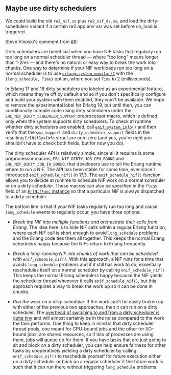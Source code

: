 ## Maybe use dirty schedulers

We could build the old `re2_nif.so` plus `re2_nif_ds.so`, and load the dirty-schedulers variant if a certain re2.app env var was set before on_load is triggered.

Steve Vinoski's comment from [#9](https://github.com/tuncer/re2/issues/9):

Dirty schedulers are beneficial when you have NIF tasks that regularly run too long on a normal scheduler thread &mdash; where "too long" means longer than 1-2ms &mdash; and there's no natural or easy way to break the work into chunks. One way to determine if your NIF workloads run too long on a normal scheduler is to use [`erlang:system_monitor/2`](http://erlang.org/doc/man/erlang.html#system_monitor-2) with the `{long_schedule, Time}` option, where you set `Time` to 2 (milliseconds).

In Erlang 17 and 18 dirty schedulers are labeled as an experimental feature, which means they're off by default and so if you don't specifically configure and build your system with them enabled, they won't be available. We hope to remove the experimental label for Erlang 19, but until then, you can conditionally compile code using dirty schedulers under the `ERL_NIF_DIRTY_SCHEDULER_SUPPORT` preprocessor macro, which is defined only when the system supports dirty schedulers. To check at runtime whether dirty schedulers are enabled, call [`enif_system_info()`](http://erlang.org/doc/man/erl_nif.html#enif_system_info) and then verify that the `smp_support` and `dirty_scheduler_support` fields in the resulting `ErlNifSysInfo` struct are non-zero (and yes, you're right you shouldn't have to check both fields, but for now you do).

The dirty scheduler API is relatively simple, since all it requires is some preprocessor macros, `ERL_NIF_DIRTY_JOB_CPU_BOUND` and `ERL_NIF_DIRTY_JOB_IO_BOUND`, that developers use to tell the Erlang runtime where to run a NIF. The API has been stable for some time, ever since I introduced [`enif_schedule_nif()`](http://erlang.org/doc/man/erl_nif.html#enif_schedule_nif) in 17.3. The `enif_schedule_nif()` function allows you to decide at runtime to schedule NIF work on a normal scheduler or on a dirty scheduler. These macros can also be specified in the `flags` field of an [`ErlNifFunc` instance](http://erlang.org/doc/man/erl_nif.html#ErlNifFunc) so that a particular NIF is always dispatched to a dirty scheduler.

The bottom line is that if your NIF tasks regularly run too long and cause `long_schedule` events to regularly occur, you have three options:

 * *Break the NIF into multiple functions and orchestrate their calls from Erlang.* The idea here is to hide NIF calls within a regular Erlang function, where each NIF call is short enough to avoid `long_schedule` problems and the Erlang code ties them all together. This keeps the normal Erlang schedulers happy because the NIFs return to Erlang frequently.

 * *Break a long-running NIF into chunks of work that can be scheduled with `enif_schedule_nif()`.* With this approach, a NIF runs for a time that avoids `long_schedule` problems and if it still has work to do, essentially reschedules itself on a normal scheduler by calling `enif_schedule_nif()`. This keeps the normal Erlang schedulers happy because the NIF yields the scheduler thread whenever it calls `enif_schedule_nif()`, but this approach requires a way to break the work up so it can be done in chunks.

 * *Run the work on a dirty scheduler.* If the work can't be easily broken up with either of the previous two approaches, then it can run on a dirty scheduler. The [overhead of switching to and from a dirty scheduler is quite tiny](https://medium.com/@jlouis666/erlang-dirty-scheduler-overhead-6e1219dcc7#.m8kzikb64) and will almost certainly be in the noise compared to the work the task performs. One thing to keep in mind is that dirty scheduler thread pools, one meant for CPU-bound jobs and the other for I/O-bound jobs, are shared resources, so if lots of processes are using them, jobs will queue up for them. If you have tasks that are just going to sit and block on a dirty scheduler, you can help ensure fairness for other tasks by cooperatively yielding a dirty scheduler by calling `enif_schedule_nif()` to reschedule yourself for future execution either on a dirty scheduler or back on a regular scheduler if the future work is such that it can run there without triggering `long_schedule` problems.
